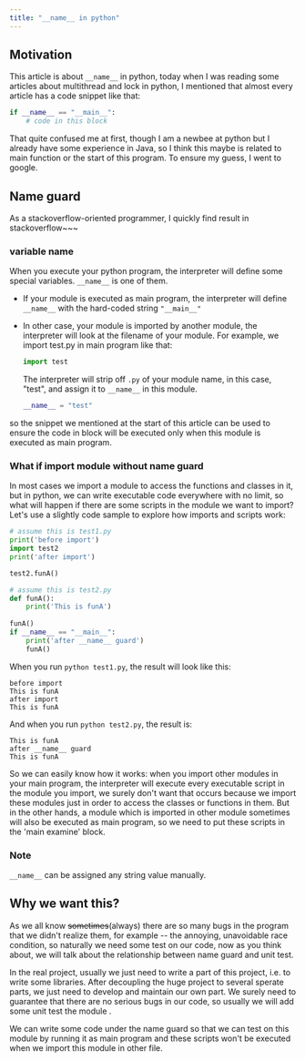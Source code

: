 ```yaml
---
title: "__name__ in python"
---
```


## Motivation
This article is about `__name__` in python, today when I was reading some articles about multithread and lock in python, I mentioned that almost every article has a code snippet like that:
```python
if __name__ == "__main__":
    # code in this block
```
That quite confused me at first, though I am a newbee at python but I already have some experience in Java, so I think this maybe is related to main function or the start of this program. To ensure my guess, I went to google.

## __Name__ guard
As a stackoverflow-oriented programmer, I quickly find result in stackoverflow~~~
### variable __name__
When you execute your python program, the interpreter will define some special variables. `__name__` is one of them.  
* If your module is executed as main program, the interpreter will define `__name__` with the hard-coded string `"__main__"`
* In other case, your module is imported by another module, the interpreter will look at the filename of your module. For example, we import test.py in main program like that:
  ```python
  import test
  ```
  
  The interpreter will strip off `.py` of your module name, in this case, "test", and assign it to `__name__` in this module.
  ```python
  __name__ = "test"
  ```

so the snippet we mentioned at the start of this article can be used to ensure the code in block will be executed only when this module is executed as main program.
### What if import module without __name__ guard
In most cases we import a module to access the functions and classes in it, but in python, we can write executable code everywhere with no limit, so what will happen if there are some scripts in the module we want to import?  
Let's use a slightly code sample to explore how imports and scripts work:

```python
# assume this is test1.py
print('before import')
import test2
print('after import')

test2.funA()
```
```python
# assume this is test2.py
def funA():
    print('This is funA')
    
funA()
if __name__ == "__main__":
    print('after __name__ guard')
    funA()
```

When you run `python test1.py`, the result will look like this:

```shell
before import
This is funA
after import
This is funA
```

And when you run `python test2.py`, the result is:

```shell
This is funA
after __name__ guard
This is funA
```

So we can easily know how it works: when you import other modules in your main program, the interpreter will execute every executable script in the module you import, we surely don't want that occurs because we import these modules just in order to access the classes or functions in them. But in the other hands, a module which is imported in other module sometimes will also be executed as main program, so we need to put these scripts in the 'main examine' block.

### Note

`__name__` can be assigned any string value manually.

## Why we want this?

As we all know <s>sometimes</s>(always) there are so many bugs in the program that we didn't realize them, for example -- the annoying, unavoidable race condition, so naturally we need some test on our code, now as you think about, we will talk about the relationship between name guard and unit test.  

In the real project, usually we just need to write a part of this project, i.e. to write some libraries. After decoupling the huge project to several sperate parts, we just need to develop and maintain our own part. We surely need to guarantee that there are no serious bugs in our code, so usually we will add some unit test the module .

We can write some code under the name guard so that we can test on this module by running it as main program and these scripts won't be executed when we import this module in other file.

 